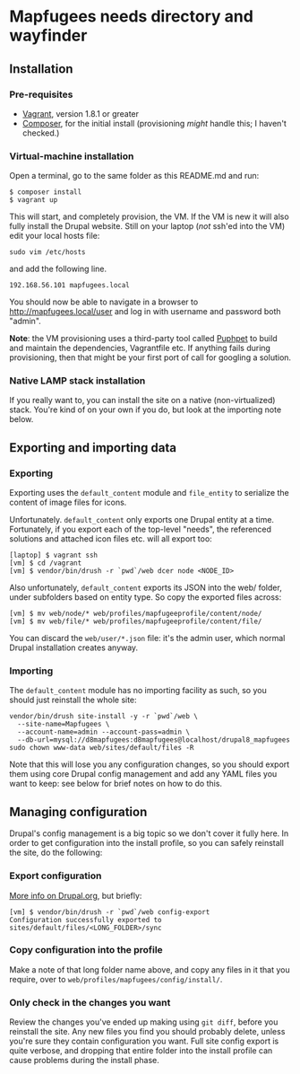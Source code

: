 # Mapfugees needs directory and wayfinder

## Installation

### Pre-requisites

* [Vagrant](http://vagrantup.com/), version 1.8.1 or greater
* [Composer](http://getcomposer.org/), for the initial install (provisioning *might* handle this; I haven't checked.)

### Virtual-machine installation

Open a terminal, go to the same folder as this README.md and run:

```
$ composer install
$ vagrant up
```

This will start, and completely provision, the VM. If the VM is new it will also fully install the Drupal website. Still on your laptop (*not* ssh'ed into the VM) edit your local hosts file:

```
sudo vim /etc/hosts
```

and add the following line.

```
192.168.56.101 mapfugees.local
```

You should now be able to navigate in a browser to http://mapfugees.local/user and log in with username and password both "admin".

**Note**: the VM provisioning uses a third-party tool called [Puphpet](http://puphpet.com) to build and maintain the dependencies, Vagrantfile etc. If anything fails during provisioning, then that might be your first port of call for googling a solution.

### Native LAMP stack installation

If you really want to, you can install the site on a native (non-virtualized) stack. You're kind of on your own if you do, but look at the importing note below.

## Exporting and importing data

### Exporting

Exporting uses the `default_content` module and `file_entity` to serialize the content of image files for icons.

Unfortunately. `default_content` only exports one Drupal entity at a time. Fortunately, if you export each of the top-level "needs", the referenced solutions and attached icon files etc. will all export too:

```
[laptop] $ vagrant ssh
[vm] $ cd /vagrant
[vm] $ vendor/bin/drush -r `pwd`/web dcer node <NODE_ID>
```

Also unfortunately, `default_content` exports its JSON into the web/ folder, under subfolders based on entity type. So copy the exported files across:

```
[vm] $ mv web/node/* web/profiles/mapfugeeprofile/content/node/
[vm] $ mv web/file/* web/profiles/mapfugeeprofile/content/file/
```

You can discard the `web/user/*.json` file: it's the admin user, which normal Drupal installation creates anyway.

### Importing

The `default_content` module has no importing facility as such, so you should just reinstall the whole site:

```
vendor/bin/drush site-install -y -r `pwd`/web \
  --site-name=Mapfugees \
  --account-name=admin --account-pass=admin \
  --db-url=mysql://d8mapfugees:d8mapfugees@localhost/drupal8_mapfugees
sudo chown www-data web/sites/default/files -R
```

Note that this will lose you any configuration changes, so you should export them using core Drupal config management and add any YAML files you want to keep: see below for brief notes on how to do this.

## Managing configuration

Drupal's config management is a big topic so we don't cover it fully here. In order to get configuration into the install profile, so you can safely reinstall the site, do the following:

### Export configuration

[More info on Drupal.org](https://www.drupal.org/documentation/administer/config), but briefly:

```
[vm] $ vendor/bin/drush -r `pwd`/web config-export
Configuration successfully exported to sites/default/files/<LONG_FOLDER>/sync
```

### Copy configuration into the profile

Make a note of that long folder name above, and copy any files in it that you require, over to `web/profiles/mapfugees/config/install/`.

### Only check in the changes you want

Review the changes you've ended up making using `git diff`, before you reinstall the site. Any new files you find you should probably delete, unless you're sure they contain configuration you want. Full site config export is quite verbose, and dropping that entire folder into the install profile can cause problems during the install phase.